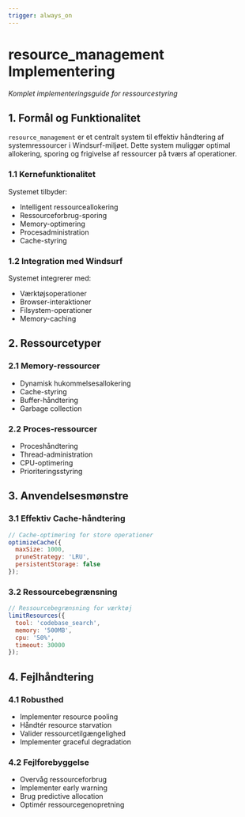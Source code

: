 ```yaml
---
trigger: always_on
---
```


# resource_management Implementering
*Komplet implementeringsguide for ressourcestyring*

## 1. Formål og Funktionalitet
`resource_management` er et centralt system til effektiv håndtering af systemressourcer i Windsurf-miljøet. Dette system muliggør optimal allokering, sporing og frigivelse af ressourcer på tværs af operationer.

### 1.1 Kernefunktionalitet
Systemet tilbyder:
- Intelligent ressourceallokering
- Ressourceforbrug-sporing
- Memory-optimering
- Procesadministration
- Cache-styring

### 1.2 Integration med Windsurf
Systemet integrerer med:
- Værktøjsoperationer
- Browser-interaktioner
- Filsystem-operationer
- Memory-caching

## 2. Ressourcetyper

### 2.1 Memory-ressourcer
- Dynamisk hukommelsesallokering
- Cache-styring
- Buffer-håndtering
- Garbage collection

### 2.2 Proces-ressourcer
- Proceshåndtering
- Thread-administration
- CPU-optimering
- Prioriteringsstyring

## 3. Anvendelsesmønstre

### 3.1 Effektiv Cache-håndtering
```javascript
// Cache-optimering for store operationer
optimizeCache({
  maxSize: 1000,
  pruneStrategy: 'LRU',
  persistentStorage: false
});
```

### 3.2 Ressourcebegrænsning
```javascript
// Ressourcebegrænsning for værktøj
limitResources({
  tool: 'codebase_search',
  memory: '500MB',
  cpu: '50%',
  timeout: 30000
});
```

## 4. Fejlhåndtering

### 4.1 Robusthed
- Implementer resource pooling
- Håndtér resource starvation
- Valider ressourcetilgængelighed
- Implementer graceful degradation

### 4.2 Fejlforebyggelse
- Overvåg ressourceforbrug
- Implementer early warning
- Brug predictive allocation
- Optimér ressourcegenopretning